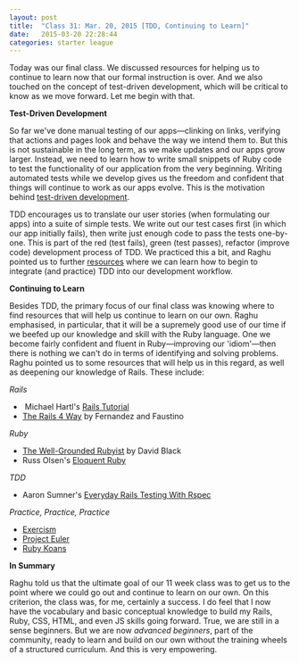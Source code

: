 ```yaml
---
layout: post
title:  "Class 31: Mar. 20, 2015 [TDD, Continuing to Learn]"
date:   2015-03-20 22:28:44
categories: starter league
---
```


Today was our final class. We discussed resources for helping us to continue to learn now that our formal instruction is over. And we also touched on the concept of test-driven development, which will be critical to know as we move forward. Let me begin with that.

<strong>Test-Driven Development</strong>

So far we've done manual testing of our apps—clinking on links, verifying that actions and pages look and behave the way we intend them to. But this is not sustainable in the long term, as we make updates and our apps grow larger. Instead, we need to learn how to write small snippets of Ruby code to test the functionality of our application from the very beginning. Writing automated tests while we develop gives us the freedom and confident that things will continue to work as our apps evolve. This is the motivation behind <a title="Test-driven Development" href="http://en.wikipedia.org/wiki/Test-driven_development" target="_blank">test-driven development</a>.

TDD encourages us to translate our user stories (when formulating our apps) into a suite of simple tests. We write out our test cases first (in which our app initially fails), then write just enough code to pass the tests one-by-one. This is part of the red (test fails), green (test passes), refactor (improve code) development process of TDD. We practiced this a bit, and Raghu pointed us to further <a title="Everyday Rails with RSpec" href="https://leanpub.com/everydayrailsrspec" target="_blank">resources</a> where we can learn how to begin to integrate (and practice) TDD into our development workflow.

<strong>Continuing to Learn</strong>

Besides TDD, the primary focus of our final class was knowing where to find resources that will help us continue to learn on our own. Raghu emphasised, in particular, that it will be a supremely good use of our time if we beefed up our knowledge and skill with the Ruby language. One we become fairly confident and fluent in Ruby—improving our 'idiom'—then there is nothing we can't do in terms of identifying and solving problems. Raghu pointed us to some resources that will help us in this regard, as well as deepening our knowledge of Rails. These include:

<em>Rails</em>
<ul>
  <li> Michael Hartl's <a href="https://www.railstutorial.org/" target="_blank">Rails Tutorial</a></li>
  <li><a href="http://www.amazon.com/Rails-Edition-Addison-Wesley-Professional-Series/dp/0321944275" target="_blank">The Rails 4 Way</a> by Fernandez and Faustino</li>
</ul>

<em>Ruby</em>
<ul>
  <li><a href="http://www.manning.com/black3/" target="_blank">The Well-Grounded Rubyist</a> by David Black</li>
  <li>Russ Olsen's <a href="http://eloquentruby.com/" target="_blank">Eloquent Ruby</a></li>
</ul>

<em>TDD</em>
<ul>
  <li>Aaron Sumner's <a title="Everyday Rails Testing with RSpec" href="https://leanpub.com/everydayrailsrspec" target="_blank">Everyday Rails Testing With Rspec</a></li>
</ul>

<em>Practice, Practice, Practice</em>
<ul>
  <li><a href="http://exercism.io/" target="_blank">Exercism</a></li>
  <li><a href="https://projecteuler.net/" target="_blank">Project Euler</a></li>
  <li><a href="http://rubykoans.com/" target="_blank">Ruby Koans</a></li>
</ul>

<strong>In Summary</strong>

Raghu told us that the ultimate goal of our 11 week class was to get us to the point where we could go out and continue to learn on our own. On this criterion, the class was, for me, certainly a success. I do feel that I now have the vocabulary and basic conceptual knowledge to build my Rails, Ruby, CSS, HTML, and even JS skills going forward. True, we are still in a sense beginners. But we are now <em>advanced beginners</em>, part of the community, ready to learn and build on our own without the training wheels of a structured curriculum. And this is very empowering.
